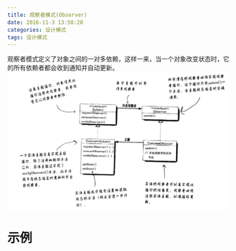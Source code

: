```yaml
---
title: 观察者模式(Observer)
date: 2016-11-3 13:58:20
categories: 设计模式
tags: 设计模式
---
```

观察者模式定义了对象之间的一对多依赖，这样一来，当一个对象改变状态时，它的所有依赖者都会收到通知并自动更新。
![](/images/observer.png)
<!-- more -->
# 示例
